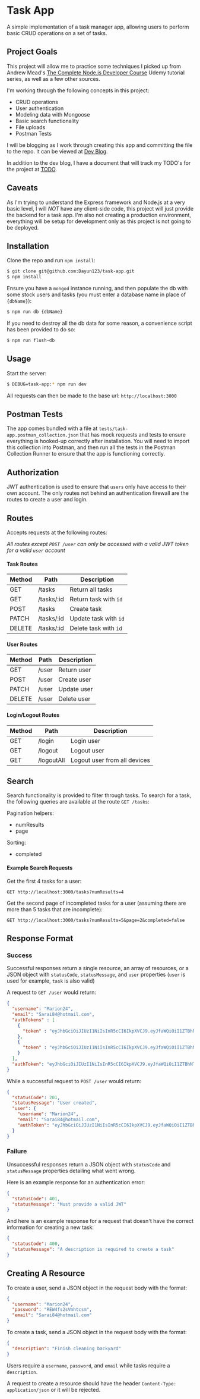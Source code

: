# Task App

A simple implementation of a task manager app, allowing users to perform basic CRUD operations on a set of tasks.

## Project Goals

This project will allow me to practice some techniques I picked up from Andrew Mead's [The Complete Node.js Developer Course](https://www.udemy.com/course/the-complete-nodejs-developer-course-2/) Udemy tutorial series, as well as a few other sources.

I'm working through the following concepts in this project:

- CRUD operations
- User authentication
- Modeling data with Mongoose
- Basic search functionality
- File uploads
- Postman Tests

I will be blogging as I work through creating this app and committing the file to the repo. It can be viewed at [Dev Blog](https://github.com/Dayun123/task-app/blob/master/docs/dev-blog.md).

In addition to the dev blog, I have a document that will track my TODO's for the project at [TODO](https://github.com/Dayun123/task-app/blob/master/docs/TODO.md).

## Caveats

As I'm trying to understand the Express framework and Node.js at a very basic level, I will *NOT* have any client-side code, this project will just provide the backend for a task app. I'm also not creating a production environment, everything will be setup for development only as this project is not going to be deployed.

## Installation

Clone the repo and run `npm install`:

```bash
$ git clone git@github.com:Dayun123/task-app.git
$ npm install
```

Ensure you have a `mongod` instance running, and then populate the db with some stock users and tasks (you must enter a database name in place of `{dbName}`):

```bash
$ npm run db {dbName}
```

If you need to destroy all the db data for some reason, a convenience script has been provided to do so:

```bash
$ npm run flush-db
```

## Usage

Start the server:

```bash
$ DEBUG=task-app:* npm run dev
```

All requests can then be made to the base url: `http://localhost:3000`

## Postman Tests

The app comes bundled with a file at `tests/task-app.postman_collection.json` that has mock requests and tests to ensure everything is hooked-up correctly after installation. You will need to import this collection into Postman, and then run all the tests in the Postman Collection Runner to ensure that the app is functioning correctly.

## Authorization

JWT authentication is used to ensure that `users` only have access to their own account. The only routes not behind an authentication firewall are the routes to create a user and login.

## Routes

Accepts requests at the following routes:

*All routes except `POST /user` can only be accessed with a valid JWT token for a valid `user` account*

#### Task Routes

|  Method | Path       | Description           |
| --------| -----------| ----------------------|
| GET     | /tasks     | Return all tasks      |
| GET     | /tasks/:id | Return task with `id` |
| POST    | /tasks     | Create task           |
| PATCH   | /tasks/:id | Update task with `id` |
| DELETE  | /tasks/:id | Delete task with `id` |

#### User Routes

|  Method | Path  | Description   |
| --------| ------| --------------|
| GET     | /user | Return user   |
| POST    | /user | Create user   |
| PATCH   | /user | Update user   |
| DELETE  | /user | Delete user   |

#### Login/Logout Routes

|  Method | Path       | Description                  |
| --------| -----------| -----------------------------|
| GET     | /login     | Login user                   |
| GET     | /logout    | Logout user                  |
| GET     | /logoutAll | Logout user from all devices |

## Search

Search functionality is provided to filter through tasks. To search for a task, the following queries are available at the route `GET /tasks`:

Pagination helpers:

- numResults
- page

Sorting:

- completed

#### Example Search Requests

Get the first 4 tasks for a user:

`GET http://localhost:3000/tasks?numResults=4`

Get the second page of incompleted tasks for a user (assuming there are more than 5 tasks that are incomplete): 

`GET http://localhost:3000/tasks?numResults=5&page=2&completed=false`

## Response Format

### Success

Successful responses return a single resource, an array of resources, or a JSON object with `statusCode`, `statusMessage`, and `user` properties (`user` is used for example, `task` is also valid)

A request to `GET /user` would return:

```json
{
  "username": "Marion24",
  "email": "Sarai84@hotmail.com",
  "authTokens" : [
    {
      "token" : "eyJhbGciOiJIUzI1NiIsInR5cCI6IkpXVCJ9.eyJfaWQiOiI1ZTBhNTc0MTRkYzMzNTE5OTkxOTc4ZGYiLCJpYXQiOjE1Nzc3MzYwMTJ9.31NS7NSLZHHxKZSv5-HjbdngMVdLkBqtemh3j-8cpzI"
    },
    {
      "token" : "eyJhbGciOiJIUzI1NiIsInR5cCI6IkpXVCJ9.eyJfaWQiOiI1ZTBhNTc0MTRkYzMzNTE5OTkxOTc4ZGYiLCJpYXQiOjE1Nzc3MzYwMTN9.nztHqs9D68jHcmIHHMfNs37hwhmcaFz_GpHNyrb0pck"
    }
  ],
  "authToken": "eyJhbGciOiJIUzI1NiIsInR5cCI6IkpXVCJ9.eyJfaWQiOiI1ZTBhNTc0MTRkYzMzNTE5OTkxOTc4ZGYiLCJpYXQiOjE1Nzc3MzYwMTN9.nztHqs9D68jHcmIHHMfNs37hwhmcaFz_GpHNyrb0pck"
}
```

While a successful request to `POST /user` would return:

```json
{
  "statusCode": 201,
  "statusMessage": "User created",
  "user": {
    "username": "Marion24",
    "email": "Sarai84@hotmail.com",
    "authToken": "eyJhbGciOiJIUzI1NiIsInR5cCI6IkpXVCJ9.eyJfaWQiOiI1ZTBhNTc0MTRkYzMzNTE5OTkxOTc4ZGYiLCJpYXQiOjE1Nzc3MzYwMTN9.nztHqs9D68jHcmIHHMfNs37hwhmcaFz_GpHNyrb0pck"
  }
}
```

### Failure

Unsuccessful responses return a JSON object with `statusCode` and `statusMessage` properties detailing what went wrong.

Here is an example response for an authentication error:

```json
{
  "statusCode": 401,
  "statusMessage": "Must provide a valid JWT"
}
```

And here is an example response for a request that doesn't have the correct information for creating a new task:

```json
{
  "statusCode": 400,
  "statusMessage": "A description is required to create a task"
}
```

## Creating A Resource

To create a user, send a JSON object in the request body with the format:

```json
{
  "username": "Marion24",
  "password": "REW4fs2sVmhtcsm",
  "email": "Sarai84@hotmail.com"
}
```

To create a task, send a JSON object in the request body with the format:

```json
{
  "description": "Finish cleaning backyard"
}
```

Users require a `username`, `password`, and `email` while tasks require a `description`.

A request to create a resource should have the header `Content-Type: application/json` or it will be rejected.